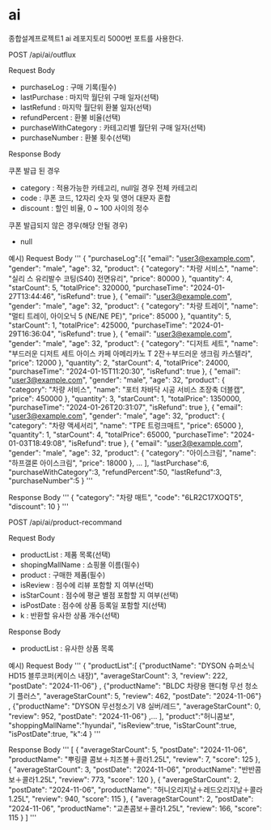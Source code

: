 # ai
종합설계프로젝트1 ai 레포지토리
5000번 포트를 사용한다.

POST /api/ai/outflux

Request Body
- purchaseLog : 구매 기록(필수)
- lastPurchase : 마지막 월단위 구매 일자(선택)
- lastRefund : 마지막 월단위 환불 일자(선택)
- refundPercent : 환불 비율(선택)
- purchaseWithCategory : 카테고리별 월단위 구매 일자(선택)
- purchaseNumber : 환불 횟수(선택)


Response Body

쿠폰 발급 된 경우
- category : 적용가능한 카테고리, null일 경우 전체 카테고리
- code : 쿠폰 코드, 12자리 숫자 및 영어 대문자 혼합
- discount : 할인 비율, 0 ~ 100 사이의 정수

쿠폰 발급되지 않은 경우(해당 안될 경우)
- null

예시)
Request Body
'''
{
    "purchaseLog":[{
        "email": "user3@example.com",
        "gender": "male",
        "age": 32,
        "product": {
            "category": "차량 서비스",
            "name": "실리 스 유리발수 코팅(S40) 전면유리",
            "price": 80000
        },
        "quantity": 4,
        "starCount": 5,
        "totalPrice": 320000,
        "purchaseTime": "2024-01-27T13:44:46",
        "isRefund": true
    },
    {
        "email": "user3@example.com",
        "gender": "male",
        "age": 32,
        "product": {
            "category": "차량 트레이",
            "name": "멀티 트레이, 아이오닉 5 (NE/NE PE)",
            "price": 85000
        },
        "quantity": 5,
        "starCount": 1,
        "totalPrice": 425000,
        "purchaseTime": "2024-01-29T16:36:04",
        "isRefund": true
    },
    {
        "email": "user3@example.com",
        "gender": "male",
        "age": 32,
        "product": {
            "category": "디저트 세트",
            "name": "부드러운 디저트 세트 아이스 카페 아메리카노 T 2잔＋부드러운 생크림 카스텔라",
            "price": 12000
        },
        "quantity": 2,
        "starCount": 4,
        "totalPrice": 24000,
        "purchaseTime": "2024-01-15T11:20:30",
        "isRefund": true
    },
    {
        "email": "user3@example.com",
        "gender": "male",
        "age": 32,
        "product": {
            "category": "차량 서비스",
            "name": "포터 차바닥 시공 서비스 초장축 더블캡",
            "price": 450000
        },
        "quantity": 3,
        "starCount": 1,
        "totalPrice": 1350000,
        "purchaseTime": "2024-01-26T20:31:07",
        "isRefund": true
    },
    {
        "email": "user3@example.com",
        "gender": "male",
        "age": 32,
        "product": {
            "category": "차량 액세서리",
            "name": "TPE 트렁크매트",
            "price": 65000
        },
        "quantity": 1,
        "starCount": 4,
        "totalPrice": 65000,
        "purchaseTime": "2024-01-03T18:49:08",
        "isRefund": true
    },
    {
        "email": "user3@example.com",
        "gender": "male",
        "age": 32,
        "product": {
            "category": "아이스크림",
            "name": "하프갤론 아이스크림",
            "price": 18000
        }, ...
    ],
    "lastPurchase":6,
    "purchaseWithCategory":3,
    "refundPercent":50,
    "lastRefund":3,
    "purchaseNumber":5
}
'''

Response Body
'''
{
    "category": "차량 매트",
    "code": "6LR2C17XOQT5",
    "discount": 10
}
'''
  
POST /api/ai/product-recommand

Request Body
- productList : 제품 목록(선택)
- shopingMallName : 쇼핑몰 이름(필수)
- product : 구매한 제품(필수)
- isReview : 점수에 리뷰 포함할 지 여부(선택)
- isStarCount : 점수에 평균 별점 포함할 지 여부(선택)
- isPostDate : 점수에 상품 등록일 포함할 지(선택)
- k : 반환할 유사한 상품 개수(선택)

Response Body
- productList : 유사한 상품 목록

예시)
Request Body
'''
{
    "productList":[
        {"productName": "DYSON 슈퍼소닉 HD15 블루코퍼(케이스 내장)", "averageStarCount": 3, "review": 222, "postDate": "2024-11-06"}
        ,
        {"productName": "BLDC 차량용 핸디형 무선 청소기 플러스", "averageStarCount": 5, "review": 462, "postDate": "2024-11-06"}
        ,
        {"productName": "DYSON 무선청소기 V8 실버/레드", "averageStarCount": 0, "review": 952, "postDate": "2024-11-06"}
        ,...
    ],
    "product":"허니콤보",
    "shoppingMallName":"hyundai",
    "isReview":true,
    "isStarCount":true,
    "isPostDate":true,
    "k":4
}
'''

Response Body
'''
[
    {
        "averageStarCount": 5,
        "postDate": "2024-11-06",
        "productName": "뿌링클 콤보＋치즈볼＋콜라1.25L",
        "review": 7,
        "score": 125
    },
    {
        "averageStarCount": 3,
        "postDate": "2024-11-06",
        "productName": "반반콤보＋콜라1.25L",
        "review": 773,
        "score": 120
    },
    {
        "averageStarCount": 2,
        "postDate": "2024-11-06",
        "productName": "허니오리지날＋레드오리지날＋콜라1.25L",
        "review": 940,
        "score": 115
    },
    {
        "averageStarCount": 2,
        "postDate": "2024-11-06",
        "productName": "교촌콤보＋콜라1.25L",
        "review": 166,
        "score": 115
    }
]
'''
